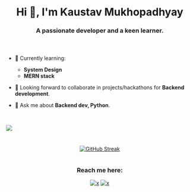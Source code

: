 
<h1 align="center">Hi 👋, I'm Kaustav Mukhopadhyay</h1>
<h3 align="center">A passionate developer and a keen learner.<br><br><br></h3>

 - 🌱 Currently learning:
   - **System Design**
   - **MERN stack** 

- 🔭 Looking forward to collaborate in projects/hackathons for **Backend development**. 

- 💬 Ask me about **Backend dev, Python**.
<br>

 ![](https://komarev.com/ghpvc/?username=muKaustav&style=flat-square) 
<h1 align="center"></h1>
<div align="center">

[![GitHub Streak](https://github-readme-streak-stats.herokuapp.com?user=muKaustav&theme=react)](https://git.io/streak-stats) 
</div>

<h1 align="center"></h1>
<h3 align="center">Reach me here:<br></h3>
<p align="center"><a href="https://www.linkedin.com/in/kaustavmukhopadhyay/" target="_blank"><img src="https://img.shields.io/badge/LinkedIn-0077B5?style=for-the-badge&logo=linkedin&logoColor=white" alt="x" /></a>
<a href="mailto:mu.kaustav@gmail.com" target="_blank"><img src="https://img.shields.io/badge/Gmail-D14836?style=for-the-badge&logo=gmail&logoColor=white" alt="x" /></a>

</p>


